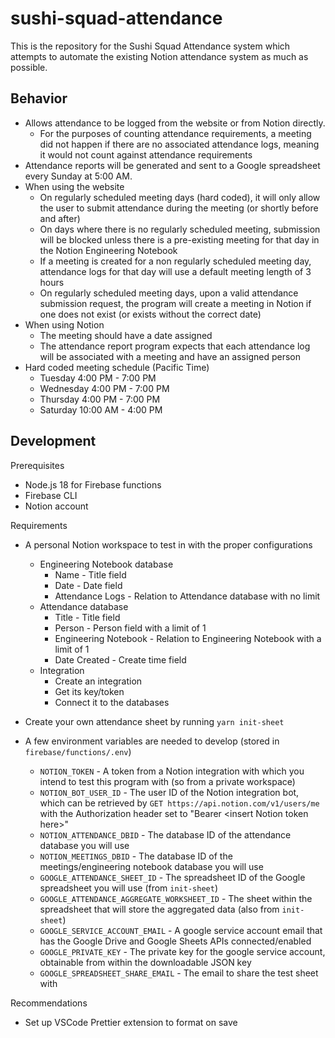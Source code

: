 # sushi-squad-attendance

This is the repository for the Sushi Squad Attendance system which attempts to automate the existing Notion attendance system as much as possible.

## Behavior

- Allows attendance to be logged from the website or from Notion directly.
    - For the purposes of counting attendance requirements, a meeting did not happen if there are no associated attendance logs, meaning it would not count against attendance requirements
- Attendance reports will be generated and sent to a Google spreadsheet every Sunday at 5:00 AM.
- When using the website
    - On regularly scheduled meeting days (hard coded), it will only allow the user to submit attendance during the meeting (or shortly before and after)
    - On days where there is no regularly scheduled meeting, submission will be blocked unless there is a pre-existing meeting for that day in the Notion Engineering Notebook
    - If a meeting is created for a non regularly scheduled meeting day, attendance logs for that day will use a default meeting length of 3 hours
    - On regularly scheduled meeting days, upon a valid attendance submission request, the program will create a meeting in Notion if one does not exist (or exists without the correct date)
- When using Notion
    - The meeting should have a date assigned
    - The attendance report program expects that each attendance log will be associated with a meeting and have an assigned person
- Hard coded meeting schedule (Pacific Time)
    - Tuesday 4:00 PM - 7:00 PM
    - Wednesday 4:00 PM - 7:00 PM
    - Thursday 4:00 PM - 7:00 PM
    - Saturday 10:00 AM - 4:00 PM

## Development

Prerequisites
- Node.js 18 for Firebase functions
- Firebase CLI
- Notion account

Requirements
- A personal Notion workspace to test in with the proper configurations
    - Engineering Notebook database
        - Name - Title field
        - Date - Date field
        - Attendance Logs - Relation to Attendance database with no limit
    - Attendance database
        - Title - Title field
        - Person - Person field with a limit of 1
        - Engineering Notebook - Relation to Engineering Notebook with a limit of 1
        - Date Created - Create time field 
    - Integration
        - Create an integration
        - Get its key/token
        - Connect it to the databases

- Create your own attendance sheet by running `yarn init-sheet`

- A few environment variables are needed to develop (stored in `firebase/functions/.env`)
    - `NOTION_TOKEN` - A token from a Notion integration with which you intend to test this program with (so from a private workspace)
    - `NOTION_BOT_USER_ID` - The user ID of the Notion integration bot, which can be retrieved by `GET https://api.notion.com/v1/users/me` with the Authorization header set to "Bearer \<insert Notion token here>"
    - `NOTION_ATTENDANCE_DBID` - The database ID of the attendance database you will use 
    - `NOTION_MEETINGS_DBID` - The database ID of the meetings/engineering notebook database you will use 
    - `GOOGLE_ATTENDANCE_SHEET_ID` - The spreadsheet ID of the Google spreadsheet you will use (from `init-sheet`)
    - `GOOGLE_ATTENDANCE_AGGREGATE_WORKSHEET_ID` - The sheet within the spreadsheet that will store the aggregated data (also from `init-sheet`)
    - `GOOGLE_SERVICE_ACCOUNT_EMAIL` - A google service account email that has the Google Drive and Google Sheets APIs connected/enabled
    - `GOOGLE_PRIVATE_KEY` - The private key for the google service account, obtainable from within the downloadable JSON key
    - `GOOGLE_SPREADSHEET_SHARE_EMAIL` - The email to share the test sheet with

Recommendations
- Set up VSCode Prettier extension to format on save
